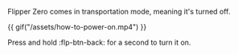 Flipper Zero comes in transportation mode, meaning it's turned off.

{{ gif("/assets/how-to-power-on.mp4") }}

Press and hold :flp-btn-back: for a second to turn it on.
